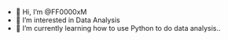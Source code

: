 - 👋 Hi, I’m @FF0000xM
- 👀 I’m interested in Data Analysis
- 🌱 I’m currently learning how to use Python to do data analysis..

<!---
FF0000xM/FF0000xM is a ✨ special ✨ repository because its `README.md` (this file) appears on your GitHub profile.
You can click the Preview link to take a look at your changes.
--->
